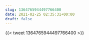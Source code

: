 ```yaml
---
slug: 1364765944497766400
date: 2021-02-25 02:35:31+00:00
draft: false
---
```


{{< tweet 1364765944497766400 >}}
